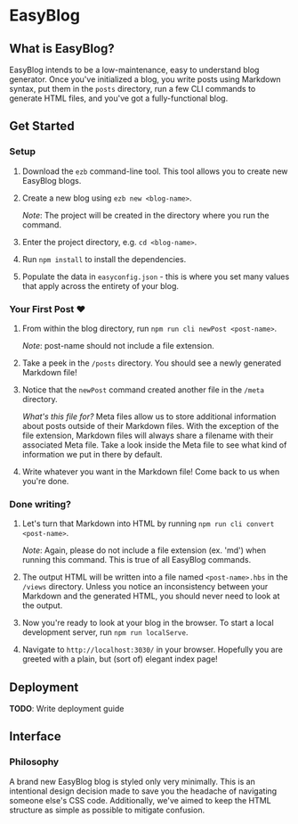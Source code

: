 # EasyBlog

## What is EasyBlog?

EasyBlog intends to be a low-maintenance, easy to understand blog generator. Once you've initialized a blog, you write posts using Markdown syntax, put them in the `posts` directory, run a few CLI commands to generate HTML files, and you've got a fully-functional blog.

## Get Started

### Setup
1. Download the `ezb` command-line tool. This tool allows you to create new EasyBlog blogs.
2. Create a new blog using `ezb new <blog-name>`. 
    
    *Note*: The project will be created in the directory where you run the command.
3. Enter the project directory, e.g. `cd <blog-name>`.
4. Run `npm install` to install the dependencies.
5. Populate the data in `easyconfig.json` - this is where you set many values that apply across the entirety of your blog.

### Your First Post ❤️
1. From within the blog directory, run `npm run cli newPost <post-name>`.

    *Note*: post-name should not include a file extension.
2. Take a peek in the `/posts` directory. You should see a newly generated Markdown file!
3. Notice that the `newPost` command created another file in the `/meta` directory.

    *What's this file for?* Meta files allow us to store additional information about posts outside of their Markdown files. With the exception of the file extension, Markdown files will always share a filename with their associated Meta file. Take a look inside the Meta file to see what kind of information we put in there by default.
4. Write whatever you want in the Markdown file! Come back to us when you're done.

### Done writing?

1. Let's turn that Markdown into HTML by running `npm run cli convert <post-name>`.

    *Note*: Again, please do not include a file extension (ex. 'md') when running this command. This is true of all EasyBlog commands.
2. The output HTML will be written into a file named `<post-name>.hbs` in the `/views` directory. Unless you notice an inconsistency between your Markdown and the generated HTML, you should never need to look at the output.
3. Now you're ready to look at your blog in the browser. To start a local development server, run `npm run localServe`.
4. Navigate to `http://localhost:3030/` in your browser. Hopefully you are greeted with a plain, but (sort of) elegant index page!

## Deployment

**TODO**: Write deployment guide

## Interface

### Philosophy
A brand new EasyBlog blog is styled only very minimally. This is an intentional design decision made to save you the headache of navigating someone else's CSS code. Additionally, we've aimed to keep the HTML structure as simple as possible to mitigate confusion.

